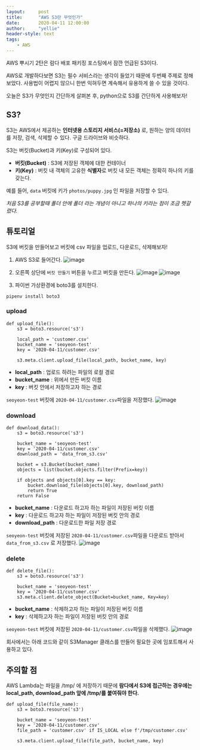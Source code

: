 ```yaml
---
layout:     post
title:      "AWS S3란 무엇인가"
date:       2020-04-11 12:00:00
author:     "yellie"
header-style: text
tags:
    - AWS
---
```

AWS 뿌시기 2탄은 람다 배포 패키징 포스팅에서 잠깐 언급된 S3이다.

AWS로 개발하다보면 S3는 필수 서비스라는 생각이 들었기 때문에 두번째 주제로 정해보았다. 사용법이 어렵지 않으니 한번 익혀두면 계속해서 유용하게 쓸 수 있을 것이다.

오늘은 S3가 무엇인지 간단하게 살펴본 후, python으로 S3를 간단하게 사용해보자!

## S3?
S3는 AWS에서 제공하는 **인터넷용 스토리지 서비스(=저장소)** 로, 원하는 양의 데이터를 저장, 검색, 삭제할 수 있다. 구글 드라이브와 비슷하다.

S3는 버킷(Bucket)과 키(Key)로 구성되어 있다.
- **버킷(Bucket)** : S3에 저장된 객체에 대한 컨테이너
- **키(Key)** : 버킷 내 객체의 고유한 **식별자**로 버킷 내 모든 객체는 정확히 하나의 키를 갖는다.

예를 들어, `data` 버킷에 키가 `photos/puppy.jpg` 인 파일을 저장할 수 있다.

*처음 S3를 공부할때 폴더 안에 폴더 라는 개념이 아니고 하나의 키라는 점이 조금 헷갈렸다.*

## 튜토리얼
S3에 버킷을 만들어보고 버킷에 csv 파일을 업로드, 다운로드, 삭제해보자!

1. AWS S3로 들어간다.
![image](https://user-images.githubusercontent.com/49056225/122343475-b424b480-cf80-11eb-8515-f9ae25dbd951.png)

2. 오른쪽 상단에 `버킷 만들기` 버튼을 누르고 버킷을 만든다.
![image](https://user-images.githubusercontent.com/49056225/122343564-cacb0b80-cf80-11eb-87dc-d6e727ff60ba.png)
![image](https://user-images.githubusercontent.com/49056225/122343593-d4547380-cf80-11eb-9a9a-57402af17d7f.png)

3. 파이썬 가상환경에 boto3를 설치한다.
```
pipenv install boto3
```

### upload
```
def upload_file():
    s3 = boto3.resource('s3')
    
    local_path = 'customer.csv'
    bucket_name = 'seoyeon-test'
    key = '2020-04-11/customer.csv'
    
    s3.meta.client.upload_file(local_path, bucket_name, key)
```

- **local_path** : 업로드 하려는 파일의 로컬 경로
- **bucket_name** : 위에서 만든 버킷 이름
- **key** : 버킷 안에서 저장하고자 하는 경로

`seoyeon-test` 버킷에 `2020-04-11/customer.csv`파일을 저장했다.
![image](https://user-images.githubusercontent.com/49056225/122343789-0cf44d00-cf81-11eb-923d-1ccbafc3101c.png)

### download
```
def download_data():
    s3 = boto3.resource('s3')
    
    bucket_name = 'seoyeon-test'
    key = '2020-04-11/customer.csv'
    download_path = 'data_from_s3.csv'
    
    bucket = s3.Bucket(bucket_name)
    objects = list(bucket.objects.filter(Prefix=key))
    
    if objects and objects[0].key == key:
        bucket.download_file(objects[0].key, download_path)
        return True
    return False
```

- **bucket_name** : 다운로드 하고자 하는 파일이 저장된 버킷 이름
- **key** : 다운로드 하고자 하는 파일이 저장된 버킷 안의 경로
- **download_path** : 다운로드한 파일 저장 경로

`seoyeon-test` 버킷에 저장된 `2020-04-11/customer.csv`파일을 다운로드 받아서 `data_from_s3.csv` 로 저장했다.
![image](https://user-images.githubusercontent.com/49056225/122343984-4331cc80-cf81-11eb-9e1c-d78216edce4d.png)

### delete
```
def delete_file():
    s3 = boto3.resource('s3')
    
    bucket_name = 'seoyeon-test'
    key = '2020-04-11/customer.csv'
    s3.meta.client.delete_object(Bucket=bucket_name, Key=key)
```
- **bucket_name** : 삭제하고자 하는 파일이 저장된 버킷 이름
- **key** : 삭제하고자 하는 파일이 저장된 버킷 안의 경로

`seoyeon-test` 버킷에 저장된 `2020-04-11/customer.csv`파일을 삭제했다.
![image](https://user-images.githubusercontent.com/49056225/122344140-652b4f00-cf81-11eb-9961-c67b1f35bcf8.png)

회사에서는 아래 코드와 같이 S3Manager 클래스를 만들어 필요한 곳에 임포트해서 사용하고 있다.
<script src="https://gist.github.com/seoyeonhwng/89957716a5a3195cce82ac4b01422136.js"></script>

## 주의할 점
AWS Lambda는 파일을 /tmp/ 에 저장하기 때문에 **람다에서 S3에 접근하는 경우에는 local_path, download_path 앞에 /tmp/를 붙여줘야 한다.**
```
def upload_file(file_name):
    s3 = boto3.resource('s3')
    
    bucket_name = 'seoyeon-test'
    key = '2020-04-11/customer.csv'
    file_path = 'customer.csv' if IS_LOCAL else f'/tmp/customer.csv'
    
    s3.meta.client.upload_file(file_path, bucket_name, key)
```
